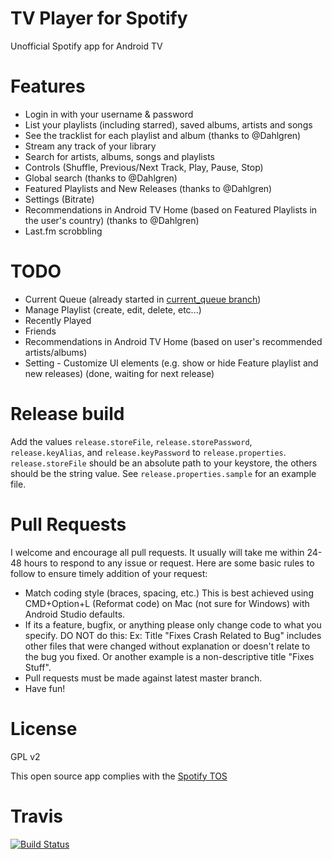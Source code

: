 # TV Player for Spotify
Unofficial Spotify app for Android TV

# Features
- Login in with your username & password
- List your playlists (including starred), saved albums, artists and songs
- See the tracklist for each playlist and album (thanks to @Dahlgren)
- Stream any track of your library
- Search for artists, albums, songs and playlists
- Controls (Shuffle, Previous/Next Track, Play, Pause, Stop)
- Global search (thanks to @Dahlgren)
- Featured Playlists and New Releases (thanks to @Dahlgren)
- Settings (Bitrate)
- Recommendations in Android TV Home (based on Featured Playlists in the user's country) (thanks to @Dahlgren)
- Last.fm scrobbling

# TODO
- Current Queue (already started in [current_queue branch](https://github.com/sregg/spotify-tv/tree/current_queue))
- Manage Playlist (create, edit, delete, etc...)
- Recently Played
- Friends
- Recommendations in Android TV Home (based on user's recommended artists/albums)
- Setting - Customize UI elements (e.g. show or hide Feature playlist and new releases) (done, waiting for next release)

# Release build
Add the values `release.storeFile`, `release.storePassword`, `release.keyAlias`, and `release.keyPassword` to `release.properties`.
`release.storeFile` should be an absolute path to your keystore, the others should be the string value.
See `release.properties.sample` for an example file.

# Pull Requests
I welcome and encourage all pull requests. 
It usually will take me within 24-48 hours to respond to any issue or request. 
Here are some basic rules to follow to ensure timely addition of your request:

- Match coding style (braces, spacing, etc.) This is best achieved using CMD+Option+L (Reformat code) on Mac (not sure for Windows) with Android Studio defaults.
- If its a feature, bugfix, or anything please only change code to what you specify. DO NOT do this: Ex: Title "Fixes Crash Related to Bug" includes other files that were changed without explanation or doesn't relate to the bug you fixed. Or another example is a non-descriptive title "Fixes Stuff".
- Pull requests must be made against latest master branch.
- Have fun!

# License
GPL v2

This open source app complies with the [Spotify TOS](https://developer.spotify.com/developer-terms-of-use/)

# Travis
[![Build Status](https://travis-ci.org/sregg/spotify-tv.svg?branch=master)](https://travis-ci.org/sregg/spotify-tv)
